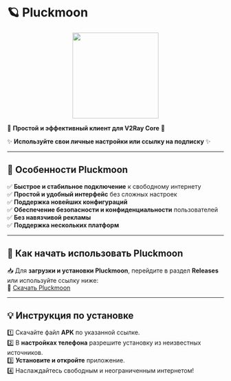 
# 🪐 **Pluckmoon**

<div align="center">
  <a href="#">  
    <img src="https://github.com/user-attachments/assets/f03afd6f-630b-4fa8-af58-42c7fc6feda2" width="200" height="200">  
  </a>  
</div>

🚀 **Простой и эффективный клиент для V2Ray Core** 🚀

✨ **Используйте свои личные настройки или ссылку на подписку** ✨

---

## 🌟 **Особенности Pluckmoon**  
✅ **Быстрое и стабильное подключение** к свободному интернету  
✅ **Простой и удобный интерфейс** без сложных настроек  
✅ **Поддержка новейших конфигураций**  
✅ **Обеспечение безопасности и конфиденциальности** пользователей  
✅ **Без навязчивой рекламы**  
✅ **Поддержка нескольких платформ**  

---

## 🎯 **Как начать использовать Pluckmoon**

📥 Для **загрузки и установки Pluckmoon**, перейдите в раздел **Releases** или используйте ссылку ниже:  
🔗 [Скачать Pluckmoon](https://github.com/plukhmon/Plukhmon/releases/latest)

---

## 💡 **Инструкция по установке**

1️⃣ Скачайте файл **APK** по указанной ссылке.  
2️⃣ В **настройках телефона** разрешите установку из неизвестных источников.  
3️⃣ **Установите и откройте** приложение.  
4️⃣ Наслаждайтесь свободным и неограниченным интернетом!  
